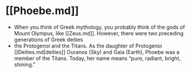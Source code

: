 # [[Phoebe.md]]
- When you think of Greek mythology, you probably think of the gods of Mount Olympus, like [[Zeus.md]]. However, there were two preceding generations of Greek deities
-  the Protogenoi and the Titans. As the daughter of Protogenoi [[Deities.md|deities]] Ouranos (Sky) and Gaia (Earth), Phoebe was a member of the Titans. Today, her name means “pure, radiant, bright, shining.”